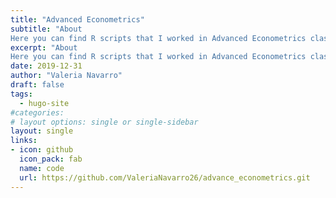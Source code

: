 ```yaml
---
title: "Advanced Econometrics"
subtitle: "About
Here you can find R scripts that I worked in Advanced Econometrics class. In this file you can see scripts for Kalman filter, Gibbs Sampling, among others."
excerpt: "About
Here you can find R scripts that I worked in Advanced Econometrics class. In this file you can see scripts for Kalman filter, Gibbs Sampling, among others."
date: 2019-12-31
author: "Valeria Navarro"
draft: false
tags:
  - hugo-site
#categories:
# layout options: single or single-sidebar
layout: single
links:
- icon: github
  icon_pack: fab
  name: code
  url: https://github.com/ValeriaNavarro26/advance_econometrics.git
---
```



